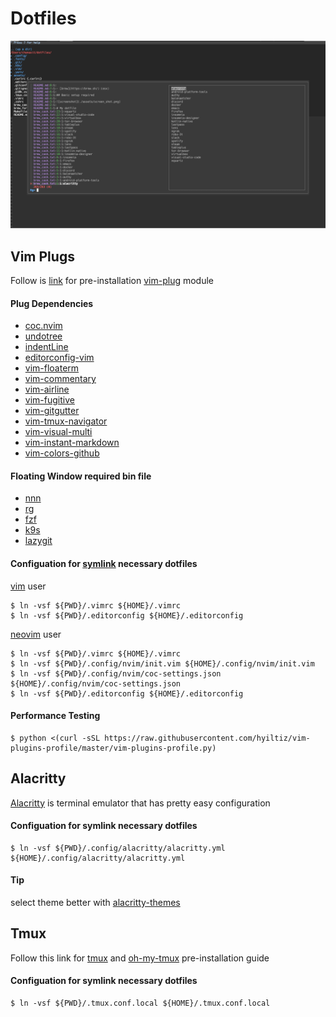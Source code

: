 # Dotfiles

![screenshot](./assets/screen_shot.png)

## Vim Plugs

Follow is [link](https://github.com/junegunn/vim-plug) for pre-installation [vim-plug](https://github.com/junegunn/vim-plug) module

#### Plug Dependencies

- [coc.nvim](https://github.com/neoclide/coc.nvim)
- [undotree](https://github.com/mbbill/undotree)
- [indentLine](https://github.com/Yggdroot/indentLine)
- [editorconfig-vim](https://github.com/editorconfig/editorconfig-vim)
- [vim-floaterm](https://github.com/voldikss/vim-floaterm)
- [vim-commentary](https://github.com/tpope/vim-commentary)
- [vim-airline](https://github.com/vim-airline/vim-airline)
- [vim-fugitive](https://github.com/tpope/vim-fugitive)
- [vim-gitgutter](https://github.com/airblade/vim-gitgutter)
- [vim-tmux-navigator](https://github.com/christoomey/vim-tmux-navigator)
- [vim-visual-multi](https://github.com/mg979/vim-visual-multi)
- [vim-instant-markdown](https://github.com/instant-markdown/vim-instant-markdown)
- [vim-colors-github](https://github.com/cormacrelf/vim-colors-github)

#### Floating Window required bin file

- [nnn](https://github.com/jarun/nnn)
- [rg](https://github.com/BurntSushi/ripgrep)
- [fzf](https://github.com/junegunn/fzf)
- [k9s](https://github.com/derailed/k9s)
- [lazygit](https://github.com/jesseduffield/lazygit)

#### Configuation for [symlink](https://linuxize.com/post/how-to-create-symbolic-links-in-linux-using-the-ln-command) necessary dotfiles

[vim](https://www.vim.org/) user

```shell
$ ln -vsf ${PWD}/.vimrc ${HOME}/.vimrc
$ ln -vsf ${PWD}/.editorconfig ${HOME}/.editorconfig
```

[neovim](https://github.com/neovim/neovim) user

```shell
$ ln -vsf ${PWD}/.vimrc ${HOME}/.vimrc
$ ln -vsf ${PWD}/.config/nvim/init.vim ${HOME}/.config/nvim/init.vim
$ ln -vsf ${PWD}/.config/nvim/coc-settings.json ${HOME}/.config/nvim/coc-settings.json
$ ln -vsf ${PWD}/.editorconfig ${HOME}/.editorconfig
```

#### Performance Testing
``` shell
$ python <(curl -sSL https://raw.githubusercontent.com/hyiltiz/vim-plugins-profile/master/vim-plugins-profile.py)
```

## Alacritty

[Alacritty](https://github.com/alacritty/alacritty) is terminal emulator that has pretty easy configuration

#### Configuation for symlink necessary dotfiles

```shell
$ ln -vsf ${PWD}/.config/alacritty/alacritty.yml ${HOME}/.config/alacritty/alacritty.yml
```

#### Tip

select theme better with [alacritty-themes](https://www.npmjs.com/package/alacritty-themes)

## Tmux

Follow this link for [tmux](https://github.com/tmux/tmux) and [oh-my-tmux](https://github.com/gpakosz/.tmux) pre-installation guide

#### Configuation for symlink necessary dotfiles

```shell
$ ln -vsf ${PWD}/.tmux.conf.local ${HOME}/.tmux.conf.local
```
